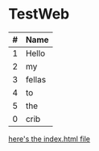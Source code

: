 # TestWeb
| \# |Name|
|----|----|
|  1 |Hello|
|  2 |my|
|  3 |fellas|
|  4 |to|
|  5 |the|
|  0 |crib|

[here's the index.html file](https://sakars.github.io/TestWeb/)